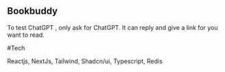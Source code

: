 ## Bookbuddy

To test ChatGPT , only ask for ChatGPT. It can reply and give a link for you want to read.

#Tech

Reactjs, NextJs, Tailwind, Shadcn/ui, Typescript, Redis
